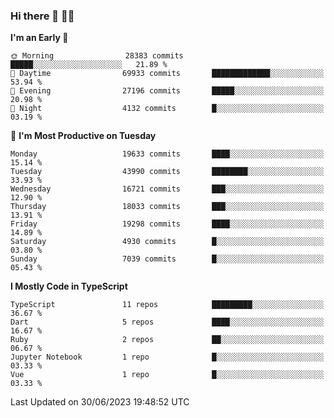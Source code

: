 ### Hi there 👋 🧑‍💻



<!--START_SECTION:waka-->
**I'm an Early 🐤** 

```text
🌞 Morning                28383 commits       █████░░░░░░░░░░░░░░░░░░░░   21.89 % 
🌆 Daytime                69933 commits       █████████████░░░░░░░░░░░░   53.94 % 
🌃 Evening                27196 commits       █████░░░░░░░░░░░░░░░░░░░░   20.98 % 
🌙 Night                  4132 commits        █░░░░░░░░░░░░░░░░░░░░░░░░   03.19 % 
```
📅 **I'm Most Productive on Tuesday** 

```text
Monday                   19633 commits       ████░░░░░░░░░░░░░░░░░░░░░   15.14 % 
Tuesday                  43990 commits       ████████░░░░░░░░░░░░░░░░░   33.93 % 
Wednesday                16721 commits       ███░░░░░░░░░░░░░░░░░░░░░░   12.90 % 
Thursday                 18033 commits       ███░░░░░░░░░░░░░░░░░░░░░░   13.91 % 
Friday                   19298 commits       ████░░░░░░░░░░░░░░░░░░░░░   14.89 % 
Saturday                 4930 commits        █░░░░░░░░░░░░░░░░░░░░░░░░   03.80 % 
Sunday                   7039 commits        █░░░░░░░░░░░░░░░░░░░░░░░░   05.43 % 
```


**I Mostly Code in TypeScript** 

```text
TypeScript               11 repos            █████████░░░░░░░░░░░░░░░░   36.67 % 
Dart                     5 repos             ████░░░░░░░░░░░░░░░░░░░░░   16.67 % 
Ruby                     2 repos             ██░░░░░░░░░░░░░░░░░░░░░░░   06.67 % 
Jupyter Notebook         1 repo              █░░░░░░░░░░░░░░░░░░░░░░░░   03.33 % 
Vue                      1 repo              █░░░░░░░░░░░░░░░░░░░░░░░░   03.33 % 
```




 Last Updated on 30/06/2023 19:48:52 UTC
<!--END_SECTION:waka-->


